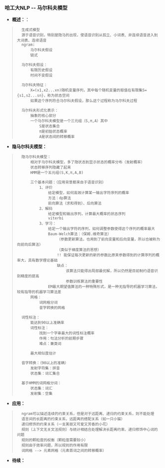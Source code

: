 ### 哈工大NLP -- 马尔科夫模型
- **概述：**：
>       生成式模型
>       源于语音识别，特别是隐马的出现，使语音识别从孤立、小词表、非连续语音进入到大词表、连续语音
>       ngram:
>           马尔科夫假设
>           链式
>
>       马尔科夫假设：
>           有限历史假设
>           时间不变假设
>
>       马尔科夫特征：
>           X=(x1,x2...xn)随机变量序列，其中每个随机变量的取值在有限集S={s1,s2...sn}，称为状态空间
>           如果这个序列符合马尔科夫假设，那么这个过程称为马尔科夫过程
>
>       马尔科夫形式化表示：
>           抽象的核心部分
>           一个马尔科夫模型是一个三元组（S,π,A）其中
>               S是状态集合
>               π是初始状态概率
>               A是状态间的转移概率
>

- **隐马尔科夫模型：**
>       隐马尔科夫模型：
>           相对于马尔科夫模型，多了隐状态到显示状态的概率分布（发射概率）
>           状态转移序列隐藏了起来
>           HMM是一个五元组(S,K,π,A,B)
>
>           三个基本问题：（应用背景都来自于语音识别）
>               1、评价
>                   给定模型，如何高效计算某一输出字符序列的概率
>                   方法：dp算法
>                   前向算法（求和得到）、后向算法
>               2、解码
>                   给定模型和输出序列，计算最大概率的状态序列
>                   viterbi
>               3、学习：
>                   给定一个输出字符的序列，如何调整参数使得这个序列的概率最大
>                   Baum-Welch算法：（保姆.维奇算法）
>                       （参数更新算法，也用到了前向变量和后向变量，所以也被称为向前向后算法）
>                       （类似于梯度算法的思想）
>                       !! 能保证每次更新的新的参数比原来参数得到的计算序列的概率大，具有数学理论基础
>                       缺点：
>                           该算法只能得出局部最优解，所以仍然是目前制约语音识别精度的提高
>                           参数训练算法的重要性
>                   EM最大期望值算法的一种特殊形式，是一种无指导的机器学习算法，较有指导的机器学习算法差
>           网格：
>               词网格分词
>               音字转换的网格
>
>       词性标注：
>           能达到90以上准确率
>           词性标注：
>               找到一个字串最大的词性标注概率
>               作用：句法分析的前期步骤
>               难点：兼类词
>
>           最大相似度估计
>
>       音字转换：（90以上的准确）
>           发射字符集：拼音
>           状态集：词汇集合
>
>       基于HMM的词网格分词：
>           状态集：词汇
>           发射集：空集
>
>

- **应用：**
>       ngram可以描述连续的约束关系，但是对于远距离、递归的约束关系，则不能处理
>       语言间的长距离的约束关系，远距离的搭配关系（如一只小猫）
>       递归修饰的约束关系（一支美丽又可爱又芳香的小花）
>       规则（上下文无关文法规则）与统计相结合处理解决长距离约束、递归修饰中心词的问题
>       规则的颗粒度的权衡（颗粒度需要较小）
>       规则由于效率问题，所以规则的作用有限
>       词网格 --> 元素网格（元素首词之间的转移概率）
>
>
>
>
>
>
>

- **待续：**
>
>
>
>
>
>
>
>
>
>
>
>
>
>
>
>
>
>
>
>
>
>
>
>
>
>
>
